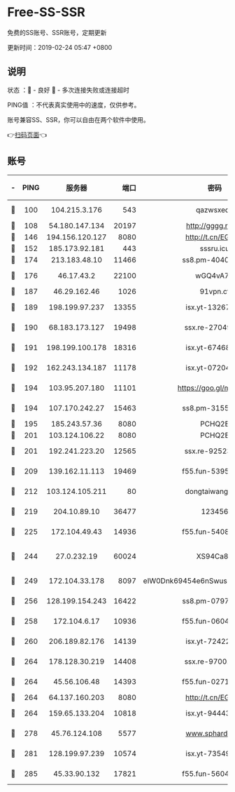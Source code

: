 # Free-SS-SSR

免费的SS账号、SSR账号，定期更新

更新时间：2019-02-24 05:47 +0800

## 说明

状态     ：🙂 - 良好 🙁 - 多次连接失败或连接超时

PING值   ：不代表真实使用中的速度，仅供参考。

账号兼容SS、SSR，你可以自由在两个软件中使用。

👉[扫码页面](https://liesauer.github.io/free-ss-ssr.github.io/)👈

## 账号

|-|PING|服务器|端口|密码|加密方式|区域|
|:----:|:----:|:-----:|-----:|:----:|:----:|:----:|
|🙂|100|104.215.3.176|543|qazwsxedc|aes-256-gcm|JP|
|🙂|108|54.180.147.134|20197|http://gggg.rocks|chacha20|KR|
|🙂|146|194.156.120.127|8080|http://t.cn/EGJIyrl|rc4-md5|RU|
|🙂|152|185.173.92.181|443|sssru.icu|rc4-md5|RU|
|🙂|174|213.183.48.10|11466|ss8.pm-40405926|rc4-md5|RU|
|🙂|176|46.17.43.2|22100|wGQ4vA7D|aes-256-gcm|RU|
|🙂|187|46.29.162.46|1026|91vpn.cf|rc4-md5|RU|
|🙂|189|198.199.97.237|13355|isx.yt-13267292|aes-256-cfb|US|
|🙂|190|68.183.173.127|19498|ssx.re-27049875|aes-256-cfb|US|
|🙂|191|198.199.100.178|18316|isx.yt-67468554|aes-256-cfb|US|
|🙂|192|162.243.134.187|11178|isx.yt-07204971|aes-256-cfb|US|
|🙂|194|103.95.207.180|11101|https://goo.gl/m1zu1p|chacha20-ietf|CN|
|🙂|194|107.170.242.27|15463|ss8.pm-31553028|aes-256-cfb|US|
|🙂|195|185.243.57.36|8080|PCHQ2E|rc4-md5|US|
|🙂|201|103.124.106.22|8080|PCHQ2E|rc4-md5|US|
|🙂|201|192.241.223.20|12565|ssx.re-92523210|aes-256-cfb|US|
|🙂|209|139.162.11.113|19469|f55.fun-53953321|aes-256-cfb|SG|
|🙂|212|103.124.105.211|80|dongtaiwang.com|aes-256-cfb|US|
|🙂|219|204.10.89.10|36477|123456|aes-256-cfb|US|
|🙂|225|172.104.49.43|14936|f55.fun-54084104|aes-256-cfb|SG|
|🙂|244|27.0.232.19|60024|XS94Ca8K|xchacha20-ietf-poly1305|HK|
|🙂|249|172.104.33.178|8097|eIW0Dnk69454e6nSwuspv9DmS201tQ0D|aes-256-cfb|SG|
|🙂|256|128.199.154.243|16422|ss8.pm-07972261|aes-256-cfb|SG|
|🙂|258|172.104.6.17|10936|f55.fun-06041209|aes-256-cfb|US|
|🙂|260|206.189.82.176|14139|isx.yt-72422097|aes-256-cfb|SG|
|🙂|264|178.128.30.219|14408|ssx.re-97001746|aes-256-cfb|SG|
|🙂|264|45.56.106.48|14393|f55.fun-02711157|aes-256-cfb|US|
|🙂|264|64.137.160.203|8080|http://t.cn/EGJIyrl|rc4-md5|CA|
|🙂|264|159.65.133.204|10818|isx.yt-94443134|aes-256-cfb|SG|
|🙂|278|45.76.124.108|5577|www.sphard.com|aes-256-cfb|AU|
|🙂|281|128.199.97.239|10574|isx.yt-73549094|aes-256-cfb|SG|
|🙂|285|45.33.90.132|17821|f55.fun-56045403|aes-256-cfb|US|
